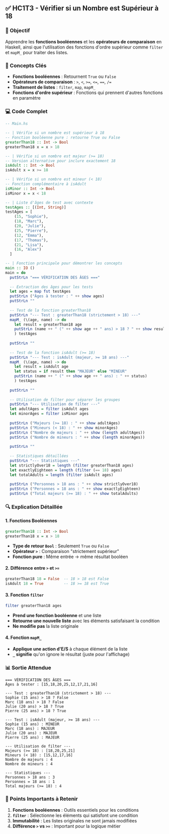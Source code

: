 ## ✅ HC1T3 - Vérifier si un Nombre est Supérieur à 18

### 🎯 Objectif
Apprendre les **fonctions booléennes** et les **opérateurs de comparaison** en Haskell, ainsi que l'utilisation des fonctions d'ordre supérieur comme `filter` et `mapM_` pour traiter des listes.

### 📝 Concepts Clés
- **Fonctions booléennes** : Retournent `True` ou `False`
- **Opérateurs de comparaison** : `>`, `<`, `>=`, `<=`, `==`, `/=`
- **Traitement de listes** : `filter`, `map`, `mapM_`
- **Fonctions d'ordre supérieur** : Fonctions qui prennent d'autres fonctions en paramètre

### 💻 Code Complet

```haskell
-- Main.hs

-- | Vérifie si un nombre est supérieur à 18
-- Fonction booléenne pure : retourne True ou False
greaterThan18 :: Int -> Bool
greaterThan18 x = x > 18

-- | Vérifie si un nombre est majeur (>= 18)
-- Version alternative pour inclure exactement 18
isAdult :: Int -> Bool
isAdult x = x >= 18

-- | Vérifie si un nombre est mineur (< 18)
-- Fonction complémentaire à isAdult
isMinor :: Int -> Bool
isMinor x = x < 18

-- | Liste d'âges de test avec contexte
testAges :: [(Int, String)]
testAges = [
    (15, "Sophie"),
    (18, "Marc"),
    (20, "Julie"),
    (25, "Pierre"),
    (12, "Emma"),
    (17, "Thomas"),
    (21, "Lisa"),
    (16, "Alex")
  ]

-- | Fonction principale pour démontrer les concepts
main :: IO ()
main = do
  putStrLn "=== VÉRIFICATION DES ÂGES ==="
  
  -- Extraction des âges pour les tests
  let ages = map fst testAges
  putStrLn ("Âges à tester : " ++ show ages)
  putStrLn ""
  
  -- Test de la fonction greaterThan18
  putStrLn "--- Test : greaterThan18 (strictement > 18) ---"
  mapM_ (\(age, name) -> do
    let result = greaterThan18 age
    putStrLn (name ++ " (" ++ show age ++ " ans) > 18 ? " ++ show result)
    ) testAges
  
  putStrLn ""
  
  -- Test de la fonction isAdult (>= 18)
  putStrLn "--- Test : isAdult (majeur, >= 18 ans) ---"
  mapM_ (\(age, name) -> do
    let result = isAdult age
    let status = if result then "MAJEUR" else "MINEUR"
    putStrLn (name ++ " (" ++ show age ++ " ans) : " ++ status)
    ) testAges
  
  putStrLn ""
  
  -- Utilisation de filter pour séparer les groupes
  putStrLn "--- Utilisation de filter ---"
  let adultAges = filter isAdult ages
  let minorAges = filter isMinor ages
  
  putStrLn ("Majeurs (>= 18) : " ++ show adultAges)
  putStrLn ("Mineurs (< 18) : " ++ show minorAges)
  putStrLn ("Nombre de majeurs : " ++ show (length adultAges))
  putStrLn ("Nombre de mineurs : " ++ show (length minorAges))
  
  putStrLn ""
  
  -- Statistiques détaillées
  putStrLn "--- Statistiques ---"
  let strictlyOver18 = length (filter greaterThan18 ages)
  let exactlyEighteen = length (filter (== 18) ages)
  let totalAdults = length (filter isAdult ages)
  
  putStrLn ("Personnes > 18 ans : " ++ show strictlyOver18)
  putStrLn ("Personnes = 18 ans : " ++ show exactlyEighteen)  
  putStrLn ("Total majeurs (>= 18) : " ++ show totalAdults)
```

### 🔍 Explication Détaillée

#### 1. **Fonctions Booléennes**
```haskell
greaterThan18 :: Int -> Bool
greaterThan18 x = x > 18
```
- **Type de retour `Bool`** : Seulement `True` ou `False`
- **Opérateur `>`** : Comparaison "strictement supérieur"
- **Fonction pure** : Même entrée → même résultat booléen

#### 2. **Différence entre `>` et `>=`**
```haskell
greaterThan18 18 = False  -- 18 > 18 est False
isAdult 18 = True         -- 18 >= 18 est True
```

#### 3. **Fonction `filter`**
```haskell
filter greaterThan18 ages
```
- **Prend une fonction booléenne** et une liste
- **Retourne une nouvelle liste** avec les éléments satisfaisant la condition
- **Ne modifie pas** la liste originale

#### 4. **Fonction `mapM_`**
- **Applique une action d'E/S** à chaque élément de la liste
- **`_` signifie** qu'on ignore le résultat (juste pour l'affichage)

### 📊 Sortie Attendue
```
=== VÉRIFICATION DES ÂGES ===
Âges à tester : [15,18,20,25,12,17,21,16]

--- Test : greaterThan18 (strictement > 18) ---
Sophie (15 ans) > 18 ? False
Marc (18 ans) > 18 ? False
Julie (20 ans) > 18 ? True
Pierre (25 ans) > 18 ? True

--- Test : isAdult (majeur, >= 18 ans) ---
Sophie (15 ans) : MINEUR
Marc (18 ans) : MAJEUR
Julie (20 ans) : MAJEUR
Pierre (25 ans) : MAJEUR

--- Utilisation de filter ---
Majeurs (>= 18) : [18,20,25,21]
Mineurs (< 18) : [15,12,17,16]
Nombre de majeurs : 4
Nombre de mineurs : 4

--- Statistiques ---
Personnes > 18 ans : 3
Personnes = 18 ans : 1
Total majeurs (>= 18) : 4
```

### 🚀 Points Importants à Retenir
1. **Fonctions booléennes** : Outils essentiels pour les conditions
2. **`filter`** : Sélectionne les éléments qui satisfont une condition
3. **Immutabilité** : Les listes originales ne sont jamais modifiées
4. **Différence `>` vs `>=`** : Important pour la logique métier

